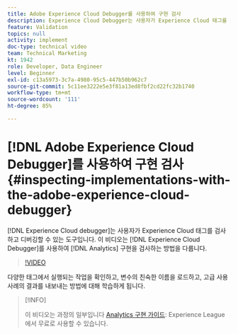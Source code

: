 ```yaml
---
title: Adobe Experience Cloud Debugger를 사용하여 구현 검사
description: Experience Cloud Debugger는 사용자가 Experience Cloud 태그를 검사하고 디버깅할 수 있는 도구입니다. 이 비디오는 Experience Cloud Debugger를 사용하여 Analytics 구현을 검사하는 방법을 다룹니다.
feature: Validation
topics: null
activity: implement
doc-type: technical video
team: Technical Marketing
kt: 1942
role: Developer, Data Engineer
level: Beginner
exl-id: c13a5973-3c7a-4980-95c5-447b50b962c7
source-git-commit: 5c11ee3222e5e3f81a13ed8fbf2cd22fc32b1740
workflow-type: tm+mt
source-wordcount: '111'
ht-degree: 85%

---
```


# [!DNL Adobe Experience Cloud Debugger]를 사용하여 구현 검사 {#inspecting-implementations-with-the-adobe-experience-cloud-debugger}

[!DNL Experience Cloud debugger]는 사용자가 Experience Cloud 태그를 검사하고 디버깅할 수 있는 도구입니다. 이 비디오는 [!DNL Experience Cloud Debugger]를 사용하여 [!DNL Analytics] 구현을 검사하는 방법을 다룹니다.

>[!VIDEO](https://video.tv.adobe.com/v/23878/?quality=12)

다양한 태그에서 실행되는 작업을 확인하고, 변수의 친숙한 이름을 로드하고, 고급 사용 사례의 결과를 내보내는 방법에 대해 학습하게 됩니다.

>[!INFO]
>
> 이 비디오는 과정의 일부입니다 [Analytics 구현 가이드](https://experienceleague.adobe.com/?recommended=Analytics-D-1-2019.1): Experience League에서 무료로 사용할 수 있습니다.